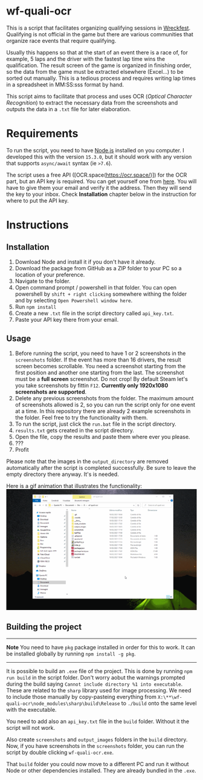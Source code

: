 # wf-quali-ocr

This is a script that facilitates organizing qualifying sessions in [Wreckfest](https://order.wreckfestgame.com/). Qualifying is not official in the game but there are various communities that organize race events that require qualifying.

Usually this happens so that at the start of an event there is a race of, for example, 5 laps and the driver with the fastest lap time wins the qualification. The result screen of the game is organized in finishing order, so the data from the game must be extracted elsewhere (Excel...) to be sorted out manually. This is a tedious process and requires writing lap times in a spreadsheet in MM:SS:sss format by hand.

This script aims to facilitate that process and uses OCR (_Optical Character Recognition_) to extract the necessary data from the screenshots and outputs the data in a `.txt` file for later elaboration.

# Requirements

To run the script, you need to have [Node.js](https://nodejs.org/en/) installed on you computer. I developed this with the version `15.3.0`, but it should work with any version that supports `async/await` syntax (ie `>7.6`).

The script uses a free API ([OCR.space(https://ocr.space/)]) for the OCR part, but an API key is required. You can get yourself one from [here](https://ocr.space/OCRAPI). You will have to give them your email and verify it the address. Then they will send the key to your inbox. Check **Installation** chapter below in the instruction for where to put the API key.

# Instructions

## Installation

1. Download Node and install it if you don't have it already.
2. Download the package from GitHub as a ZIP folder to your PC so a location of your preference.
3. Navigate to the folder.
4. Open command prompt / powershell in that folder. You can open powershell by `shift + right clicking` somewhere withing the folder and by selecting `Open Powershell window here`.
5. Run `npm install`
6. Create a new `.txt` file in the script directory called `api_key.txt`.
7. Paste your API key there from your email.

## Usage

1. Before running the script, you need to have 1 or 2 screenshots in the `screenshots` folder. If the event has more than 16 drivers, the result screen becomes scrollable. You need a screenshot starting from the first position and another one starting from the last. The screenshot must be a **full screen** screenshot. Do not crop! By default Steam let's you take screenshots by fittin `F12`. **Currently only 1920x1080 screenshots are supported**.
2. Delete any previous screenshots from the folder. The maximum amount of screenshots allowed is 2, so you can run the script only for one event at a time. In this repository there are already 2 example screenshots in the folder. Feel free to try the functionality with them.
3. To run the script, just click the `run.bat` file in the script directory.
4. `results.txt` gets created in the script directory.
5. Open the file, copy the results and paste them where ever you please.
6. ???
7. Profit

Please note that the images in the `output_directory` are removed automatically after the script is completed successfully. Be sure to leave the empty directory there anyway. It's is needed.

Here is a gif animation that illustrates the functionality:
![Script functionality demonstration animation](./__docs__/wf-quali-ocr-guide.gif)

## Building the project

---

**Note**
You need to have `pkg` package installed in order for this to work. It can be installed globally by running `npm install -g pkg`.

---

It is possible to build an `.exe` file of the project. This is done by running `npm run build` in the script folder. Don't worry aobut the warnings prompted during the build saying `Cannot include directory %1 into executable`. These are related to the `sharp` library used for image processing. We need to include those manually by copy-pasteing everything from `X:\**\wf-quali-ocr\node_modules\sharp\build\Release` to `./build` onto the same level with the executable.

You need to add also an `api_key.txt` file in the `build` folder. Without it the script will not work.

Also create `screenshots` and `output_images` folders in the `build` directory. Now, if you have screenshots in the `screenshots` folder, you can run the script by double clicking `wf-quali-ocr.exe`.

That `build` folder you could now move to a different PC and run it without Node or other dependencies installed. They are already bundled in the `.exe`.

